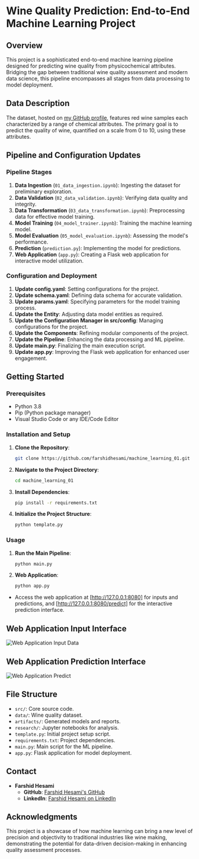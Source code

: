 
# Wine Quality Prediction: End-to-End Machine Learning Project

## Overview
This project is a sophisticated end-to-end machine learning pipeline designed for predicting wine quality from physicochemical attributes. Bridging the gap between traditional wine quality assessment and modern data science, this pipeline encompasses all stages from data processing to model deployment.

## Data Description
The dataset, hosted on [my GitHub profile](https://github.com/farshidhesami/machine_learning_01), features red wine samples each characterized by a range of chemical attributes. The primary goal is to predict the quality of wine, quantified on a scale from 0 to 10, using these attributes.

## Pipeline and Configuration Updates

### Pipeline Stages
1. **Data Ingestion** (`01_data_ingestion.ipynb`): Ingesting the dataset for preliminary exploration.
2. **Data Validation** (`02_data_validation.ipynb`): Verifying data quality and integrity.
3. **Data Transformation** (`03_data_transformation.ipynb`): Preprocessing data for effective model training.
4. **Model Training** (`04_model_trainer.ipynb`): Training the machine learning model.
5. **Model Evaluation** (`05_model_evaluation.ipynb`): Assessing the model's performance.
6. **Prediction** (`prediction.py`): Implementing the model for predictions.
7. **Web Application** (`app.py`): Creating a Flask web application for interactive model utilization.

### Configuration and Deployment
1. **Update config.yaml**: Setting configurations for the project.
2. **Update schema.yaml**: Defining data schema for accurate validation.
3. **Update params.yaml**: Specifying parameters for the model training process.
4. **Update the Entity**: Adjusting data model entities as required.
5. **Update the Configuration Manager in src/config**: Managing configurations for the project.
6. **Update the Components**: Refining modular components of the project.
7. **Update the Pipeline**: Enhancing the data processing and ML pipeline.
8. **Update main.py**: Finalizing the main execution script.
9. **Update app.py**: Improving the Flask web application for enhanced user engagement.

## Getting Started

### Prerequisites
- Python 3.8
- Pip (Python package manager)
- Visual Studio Code or any IDE/Code Editor

### Installation and Setup
1. **Clone the Repository**: 
   ```bash
   git clone https://github.com/farshidhesami/machine_learning_01.git
   ```
2. **Navigate to the Project Directory**:
   ```bash
   cd machine_learning_01
   ```
3. **Install Dependencies**:
   ```bash
   pip install -r requirements.txt
   ```
4. **Initialize the Project Structure**:
   ```bash
   python template.py
   ```

### Usage
1. **Run the Main Pipeline**:
   ```bash
   python main.py
   ```
2. **Web Application**:
   ```bash
   python app.py
   ```
- Access the web application at [http://127.0.0.1:8080] for inputs and predictions, and [http://127.0.0.1:8080/predict] for the interactive prediction interface.

## Web Application Input Interface

![Web Application Input Data](images/web%20application%20input%20data.jpg)

## Web Application Prediction Interface

![Web Application Predict](images/web%20application%20predict.jpg)

## File Structure
- `src/`: Core source code.
- `data/`: Wine quality dataset.
- `artifacts/`: Generated models and reports.
- `research/`: Jupyter notebooks for analysis.
- `template.py`: Initial project setup script.
- `requirements.txt`: Project dependencies.
- `main.py`: Main script for the ML pipeline.
- `app.py`: Flask application for model deployment.

## Contact
- **Farshid Hesami**
  - **GitHub**: [Farshid Hesami's GitHub](https://github.com/farshidhesami)
  - **LinkedIn**: [Farshid Hesami on LinkedIn](https://linkedin.com/in/farshidhesami)

## Acknowledgments
This project is a showcase of how machine learning can bring a new level of precision and objectivity to traditional industries like wine making, demonstrating the potential for data-driven decision-making in enhancing quality assessment processes.
